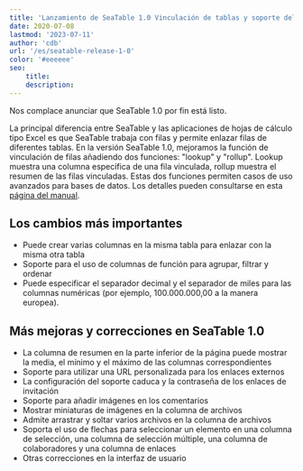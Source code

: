 ```yaml
---
title: 'Lanzamiento de SeaTable 1.0 Vinculación de tablas y soporte del formato numérico europeo - SeaTable'
date: 2020-07-08
lastmod: '2023-07-11'
author: 'cdb'
url: '/es/seatable-release-1-0'
color: '#eeeeee'
seo:
    title:
    description:
---
```


Nos complace anunciar que SeaTable 1.0 por fin está listo.

La principal diferencia entre SeaTable y las aplicaciones de hojas de cálculo tipo Excel es que SeaTable trabaja con filas y permite enlazar filas de diferentes tablas. En la versión SeaTable 1.0, mejoramos la función de vinculación de filas añadiendo dos funciones: "lookup" y "rollup". Lookup muestra una columna específica de una fila vinculada, rollup muestra el resumen de las filas vinculadas. Estas dos funciones permiten casos de uso avanzados para bases de datos. Los detalles pueden consultarse en esta [página del manual](https://docs.seatable.io/published/seatable-user-manual/link.md).

## Los cambios más importantes

- Puede crear varias columnas en la misma tabla para enlazar con la misma otra tabla
- Soporte para el uso de columnas de función para agrupar, filtrar y ordenar
- Puede especificar el separador decimal y el separador de miles para las columnas numéricas (por ejemplo, 100.000.000,00 a la manera europea).

## Más mejoras y correcciones en SeaTable 1.0

- La columna de resumen en la parte inferior de la página puede mostrar la media, el mínimo y el máximo de las columnas correspondientes
- Soporte para utilizar una URL personalizada para los enlaces externos
- La configuración del soporte caduca y la contraseña de los enlaces de invitación
- Soporte para añadir imágenes en los comentarios
- Mostrar miniaturas de imágenes en la columna de archivos
- Admite arrastrar y soltar varios archivos en la columna de archivos
- Soporta el uso de flechas para seleccionar un elemento en una columna de selección, una columna de selección múltiple, una columna de colaboradores y una columna de enlaces
- Otras correcciones en la interfaz de usuario
